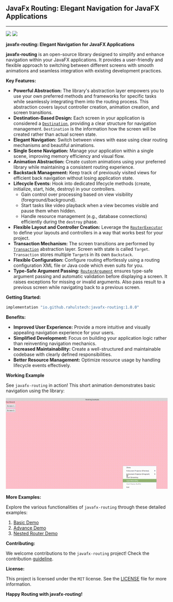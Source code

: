 ## JavaFx Routing: Elegant Navigation for JavaFX Applications

---

[![](https://jitpack.io/v/rahulstech/javafx-routing.svg)](https://jitpack.io/#rahulstech/javafx-routing)
[![](https://img.shields.io/badge/License-MIT-blue.svg)](https://opensource.org/licenses/MIT)


**javafx-routing: Elegant Navigation for JavaFX Applications**

**javafx-routing** is an open-source library designed to simplify and enhance navigation within your JavaFX applications. It provides a user-friendly and flexible approach to switching between different screens with smooth animations and seamless integration with existing development practices.

**Key Features:**

* **Powerful Abstraction:** The library's abstraction layer empowers you to use your own preferred methods and frameworks for specific tasks while seamlessly integrating them into the routing process. This abstraction covers layout controller creation, animation creation, and screen transitions.
* **Destination-Based Design:** Each screen in your application is considered a [`Destination`](./library/src/main/java/rahulstech/jfx/routing/element/Destination.java), providing a clear structure for navigation management.
  `Destination` is the information how the screen will be created rather than actual screen state.
* **Elegant Navigation:** Switch between views with ease using clear routing mechanisms and beautiful animations.
* **Single Scene Navigation:** Manage your application within a single scene, improving memory efficiency and visual flow.
* **Animation Abstraction:** Create custom animations using your preferred library while maintaining a consistent routing experience.
* **Backstack Management:** Keep track of previously visited views for efficient back navigation without losing application state.
* **Lifecycle Events:** Hook into dedicated lifecycle methods (create, initialize, start, hide, destroy) in your controllers.
    - Gain control over processing based on view visibility (foreground/background).
    - Start tasks like video playback when a view becomes visible and pause them when hidden.
    - Handle resource management (e.g., database connections) efficiently during the `destroy` phase.
* **Flexible Layout and Controller Creation:** Leverage the [`RouterExecutor`](./library/src/main/java/rahulstech/jfx/routing/RouterExecutor.java) to define your layouts and controllers in a way that works best for your project.
* **Transaction Mechanism:** The screen transitions are performed by [`Transaction`](./library/src/main/java/rahulstech/jfx/routing/Transaction.java) abstraction layer. Screen with state is called `Target`.
  `Transaction` stores multiple `Target`s in its own `Backstack`.
* **Flexible Configuration:** Configure routing effortlessly using a routing configuration XML file or Java code which even suits for you.
* **Type-Safe Argument Passing:** [`RouterArgument`](./library/src/main/java/rahulstech/jfx/routing/element/RouterArgument.java) ensures type-safe argument passing and automatic validation before displaying a screen. It raises exceptions for missing or invalid arguments.
  Also pass result to a previous screen while navigating back to a previous screen.

**Getting Started:**

```groovy
implementation "io.github.rahulstech:javafx-routing:1.0.0"
```

**Benefits:**

* **Improved User Experience:** Provide a more intuitive and visually appealing navigation experience for your users.
* **Simplified Development:** Focus on building your application logic rather than reinventing navigation mechanics.
* **Increased Maintainability:** Create a well-structured and maintainable codebase with clearly defined responsibilities.
* **Better Resource Management:** Optimize resource usage by handling lifecycle events effectively.

**Working Example**

See `javafx-routing` in action! This short animation demonstrates basic navigation using the library:

![running example of basic demo](./running-example.gif)

**More Examples:**

Explore the various functionalities of `javafx-routing` through these detailed examples:

1. [Basic Demo](./samples/basic-demo/ReadMe.md)
2. [Advance Demo](./samples/single-scene-demo/ReadMe.md)
3. [Nested Router Demo](./samples/nested-router-demo/ReadMe.md)

**Contributing:**

We welcome contributions to the `javafx-routing` project! Check the contribution [guideline](./CONTRIBUTING.md).

**License:**

This project is licensed under the `MIT` license. See the [LICENSE](LICENSE.txt) file for more information.

**Happy Routing with javafx-routing!**
